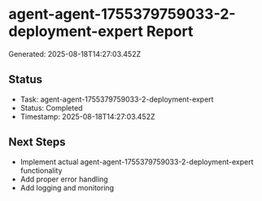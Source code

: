 # agent-agent-1755379759033-2-deployment-expert Report

Generated: 2025-08-18T14:27:03.452Z

## Status
- Task: agent-agent-1755379759033-2-deployment-expert
- Status: Completed
- Timestamp: 2025-08-18T14:27:03.452Z

## Next Steps
- Implement actual agent-agent-1755379759033-2-deployment-expert functionality
- Add proper error handling
- Add logging and monitoring
